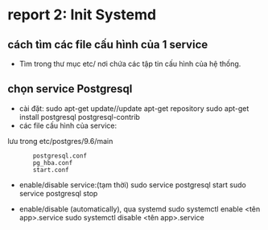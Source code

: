 # **report 2: Init Systemd**
## cách tìm các file cấu hình của 1 service
- Tìm trong thư mục etc/ nơi chứa các tập tin cấu hình của hệ thống.

## chọn service Postgresql
- cài đặt:
           sudo apt-get update//update apt-get repository
           sudo apt-get install postgresql postgresql-contrib
- các file cấu hình của service:

lưu trong etc/postgres/9.6/main

           postgresql.conf
           pg_hba.conf
           start.conf

  - enable/disable service:(tạm thời)
           sudo service postgresql start
           sudo service postgresql stop

- enable/disable (automatically), qua systemd
           sudo systemctl enable <tên app>.service
           sudo systemctl disable <tên app>.service
